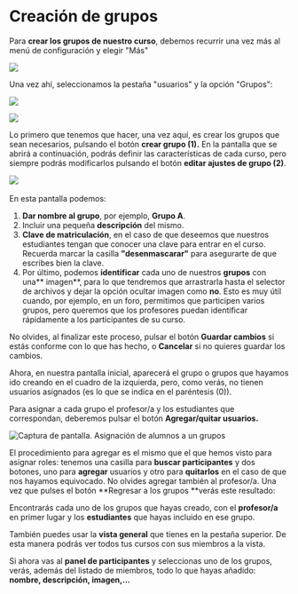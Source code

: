 
# Creación de grupos

Para **crear los grupos de nuestro curso**, debemos recurrir una vez más al menú de configuración y elegir "Más"

![](/assets/Selección_219.png)

Una vez ahí, seleccionamos la pestaña "usuarios" y la opción "Grupos":

![](/assets/Selección_220.png)

![](/assets/Selección_221.png)

Lo primero que tenemos que hacer, una vez aquí, es crear los grupos que sean necesarios, pulsando el botón **crear grupo (1).** En la pantalla que se abrirá a continuación, podrás definir las características de cada curso, pero siempre podrás modificarlos pulsando el botón **editar ajustes de grupo (2)**.

![](/assets/Selección_222.png)
 

En esta pantalla podemos:

1. **Dar nombre al grupo**, por ejemplo, ****Grupo A****.
1. Incluir una pequeña **descripción** del mismo.
1. **Clave de matriculación**, en el caso de que deseemos que nuestros estudiantes tengan que conocer una clave para entrar en el curso. Recuerda marcar la casilla **"desenmascarar"** para asegurarte de que escribes bien la clave.
1. Por último, podemos **identificar** cada uno de nuestros **grupos** con una** imagen**, para lo que tendremos que arrastrarla hasta el selector de archivos y dejar la opción ocultar imagen como **no**. Esto es muy útil cuando, por ejemplo, en un foro, permitimos que participen varios grupos, pero queremos que los profesores puedan identificar rápidamente a los participantes de su curso.

No olvides, al finalizar este proceso, pulsar el botón **Guardar cambios** si estás conforme con lo que has hecho, o **Cancelar** si no quieres guardar los cambios.

Ahora, en nuestra pantalla inicial, aparecerá el grupo o grupos que hayamos ido creando en el cuadro de la izquierda, pero, como verás, no tienen usuarios asignados (es lo que se indica en el paréntesis (0)).

Para asignar a cada grupo el profesor/a y los estudiantes que correspondan, deberemos pulsar el botón **Agregar/quitar usuarios.**

![Captura de pantalla. Asignación de alumnos a un grupos](/assets/Selección_223.png)
 

El procedimiento para agregar es el mismo que el que hemos visto para asignar roles: tenemos una casilla para **buscar participantes** y dos botones, uno para **agregar** usuarios y otro para **quitarlos** en el caso de que nos hayamos equivocado. No olvides agregar también al profesor/a. Una vez que pulses el botón **Regresar a los grupos **verás este resultado:


Encontrarás cada uno de los grupos que hayas creado, con el **profesor/a** en primer lugar y los **estudiantes** que hayas incluido en ese grupo.

También puedes usar la **vista general** que tienes en la pestaña superior. De esta manera podrás ver todos tus cursos con sus miembros a la vista.

Si ahora vas al **panel de participantes** y seleccionas uno de los grupos, verás, además del listado de miembros, todo lo que hayas añadido: **nombre, descripción, imagen,...**

